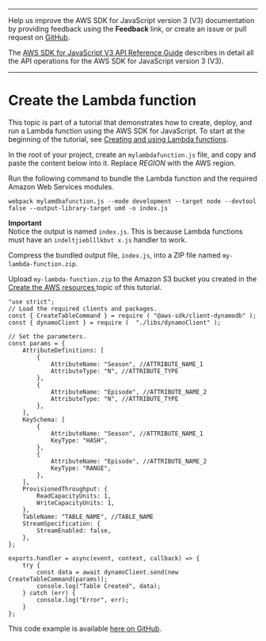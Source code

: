 --------

Help us improve the AWS SDK for JavaScript version 3 \(V3\) documentation by providing feedback using the **Feedback** link, or create an issue or pull request on [GitHub](https://github.com/awsdocs/aws-sdk-for-javascript-v3)\.

 The [AWS SDK for JavaScript V3 API Reference Guide](https://docs.aws.amazon.com/AWSJavaScriptSDK/v3/latest/index.html) describes in detail all the API operations for the AWS SDK for JavaScript version 3 \(V3\)\.

--------

# Create the Lambda function<a name="lambda-create-table-create-lambda-function"></a>

This topic is part of a tutorial that demonstrates how to create, deploy, and run a Lambda function using the AWS SDK for JavaScript\. To start at the beginning of the tutorial, see [Creating and using Lambda functions](lambda-create-table-example.md)\.

In the root of your project, create an `mylambdafunction.js` file, and copy and paste the content below into it\. Replace *REGION* with the AWS region\.

Run the following command to bundle the Lambda function and the required Amazon Web Services modules\.

```
webpack mylamdbafunction.js --mode development --target node --devtool false --output-library-target umd -o index.js
```

**Important**  
Notice the output is named `index.js`\. This is because Lambda functions must have an `indeltjieblllkbvt x.js` handler to work\.

Compress the bundled output file, `index.js`, into a ZIP file named `my-lambda-function.zip`\.

Upload `my-lambda-function.zip` to the Amazon S3 bucket you created in the [Create the AWS resources ](lambda-create-table-provision-resources.md) topic of this tutorial\. 

```
"use strict";
// Load the required clients and packages.
const { CreateTableCommand } = require ( "@aws-sdk/client-dynamodb" );
const { dynamoClient } = require (  "./libs/dynamoClient" );

// Set the parameters.
const params = {
    AttributeDefinitions: [
        {
            AttributeName: "Season", //ATTRIBUTE_NAME_1
            AttributeType: "N", //ATTRIBUTE_TYPE
        },
        {
            AttributeName: "Episode", //ATTRIBUTE_NAME_2
            AttributeType: "N", //ATTRIBUTE_TYPE
        },
    ],
    KeySchema: [
        {
            AttributeName: "Season", //ATTRIBUTE_NAME_1
            KeyType: "HASH",
        },
        {
            AttributeName: "Episode", //ATTRIBUTE_NAME_2
            KeyType: "RANGE",
        },
    ],
    ProvisionedThroughput: {
        ReadCapacityUnits: 1,
        WriteCapacityUnits: 1,
    },
    TableName: "TABLE_NAME", //TABLE_NAME
    StreamSpecification: {
        StreamEnabled: false,
    },
};

exports.handler = async(event, context, callback) => {
    try {
        const data = await dynamoClient.send(new CreateTableCommand(params));
        console.log("Table Created", data);
    } catch (err) {
        console.log("Error", err);
    }
};
```

This code example is available [here on GitHub](https://github.com/awsdocs/aws-doc-sdk-examples/blob/master/javascriptv3/example_code/lambda/lambda_create_function/src/mylamdbafunction.js)\.